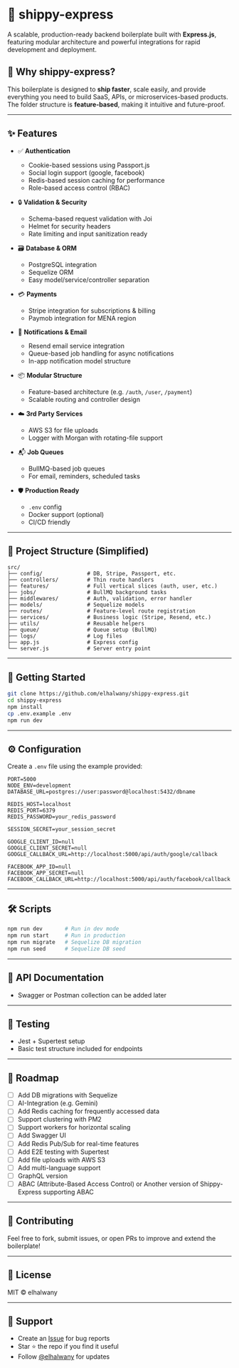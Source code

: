 # 🚀 shippy-express

A scalable, production-ready backend boilerplate built with **Express.js**, featuring modular architecture and powerful integrations for rapid development and deployment.

## 🧠 Why shippy-express?

This boilerplate is designed to **ship faster**, scale easily, and provide everything you need to build SaaS, APIs, or microservices-based products. The folder structure is **feature-based**, making it intuitive and future-proof.

---

## ✨ Features

- ✅ **Authentication**

  - Cookie-based sessions using Passport.js
  - Social login support (google, facebook)
  - Redis-based session caching for performance
  - Role-based access control (RBAC)

- 🔒 **Validation & Security**

  - Schema-based request validation with Joi
  - Helmet for security headers
  - Rate limiting and input sanitization ready

- 🗃️ **Database & ORM**

  - PostgreSQL integration
  - Sequelize ORM
  - Easy model/service/controller separation

- 💳 **Payments**

  - Stripe integration for subscriptions & billing
  - Paymob integration for MENA region

- 📧 **Notifications & Email**

  - Resend email service integration
  - Queue-based job handling for async notifications
  - In-app notification model structure

- 📦 **Modular Structure**

  - Feature-based architecture (e.g. `/auth`, `/user`, `/payment`)
  - Scalable routing and controller design

- ☁️ **3rd Party Services**

  - AWS S3 for file uploads
  - Logger with Morgan with rotating-file support

- 📬 **Job Queues**

  - BullMQ-based job queues
  - For email, reminders, scheduled tasks

- 🛡️ **Production Ready**
  - `.env` config
  - Docker support (optional)
  - CI/CD friendly

---

## 📁 Project Structure (Simplified)

```
src/
├── config/              # DB, Stripe, Passport, etc.
├── controllers/         # Thin route handlers
├── features/            # Full vertical slices (auth, user, etc.)
├── jobs/                # BullMQ background tasks
├── middlewares/         # Auth, validation, error handler
├── models/              # Sequelize models
├── routes/              # Feature-level route registration
├── services/            # Business logic (Stripe, Resend, etc.)
├── utils/               # Reusable helpers
├── queue/               # Queue setup (BullMQ)
├── logs/                # Log files
├── app.js               # Express config
└── server.js            # Server entry point
```

---

## 🚀 Getting Started

```bash
git clone https://github.com/elhalwany/shippy-express.git
cd shippy-express
npm install
cp .env.example .env
npm run dev
```

---

## ⚙️ Configuration

Create a `.env` file using the example provided:

```env
PORT=5000
NODE_ENV=development
DATABASE_URL=postgres://user:password@localhost:5432/dbname

REDIS_HOST=localhost
REDIS_PORT=6379
REDIS_PASSWORD=your_redis_password

SESSION_SECRET=your_session_secret

GOOGLE_CLIENT_ID=null
GOOGLE_CLIENT_SECRET=null
GOOGLE_CALLBACK_URL=http://localhost:5000/api/auth/google/callback

FACEBOOK_APP_ID=null
FACEBOOK_APP_SECRET=null
FACEBOOK_CALLBACK_URL=http://localhost:5000/api/auth/facebook/callback
```

---

## 🛠️ Scripts

```bash
npm run dev       # Run in dev mode
npm run start     # Run in production
npm run migrate   # Sequelize DB migration
npm run seed      # Sequelize DB seed
```

---

## 📘 API Documentation

- Swagger or Postman collection can be added later

---

## 🧪 Testing

- Jest + Supertest setup
- Basic test structure included for endpoints

---

## 📌 Roadmap

- [ ] Add DB migrations with Sequelize
- [ ] AI-Integration (e.g. Gemini)
- [ ] Add Redis caching for frequently accessed data
- [ ] Support clustering with PM2
- [ ] Support workers for horizontal scaling
- [ ] Add Swagger UI
- [ ] Add Redis Pub/Sub for real-time features
- [ ] Add E2E testing with Supertest
- [ ] Add file uploads with AWS S3
- [ ] Add multi-language support
- [ ] GraphQL version
- [ ] ABAC (Attribute-Based Access Control) or Another version of Shippy-Express supporting ABAC

---

## 🤝 Contributing

Feel free to fork, submit issues, or open PRs to improve and extend the boilerplate!

---

## 📄 License

MIT © elhalwany

---

## 💬 Support

- Create an [Issue](https://github.com/elhalwany/shippy-express/issues) for bug reports
- Star ⭐ the repo if you find it useful
- Follow [@elhalwany](https://github.com/elhalwany) for updates
